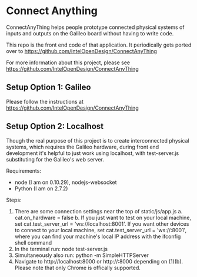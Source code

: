 Connect Anything
================

ConnectAnyThing helps people prototype connected physical systems of inputs and outputs on the Galileo board without having to write code.

This repo is the front end code of that application. It  periodically gets ported over to https://github.com/IntelOpenDesign/ConnectAnyThing

For more information about this project, please see https://github.com/IntelOpenDesign/ConnectAnyThing

Setup Option 1: Galileo
-----------------------
Please follow the instructions at https://github.com/IntelOpenDesign/ConnectAnyThing

Setup Option 2: Localhost
-------------------------
Though the real purpose of this project is to create interconnected physical systems, which requires the Galileo hardware, during front end development it's helpful to just work using localhost, with test-server.js substituting for the Galileo's web server.

Requirements:
* node (I am on 0.10.29), nodejs-websocket
* Python (I am on 2.7.2)

Steps:
1. There are some connection settings near the top of static/js/app.js
  a. cat.on_hardware = false
  b. If you just want to test on your local machine, set cat.test_server_url = 'ws://localhost:8001'. If you want other devices to connect to your local machine, set cat.test_server_url = 'ws://<local IP>:8001', where you can find your machine's local IP address with the ifconfig shell command
2. In the terminal run: node test-server.js
3. Simultaneously also run: python -m SimpleHTTPServer
4. Navigate to http://localhost:8000 or http://<local IP>:8000 depending on (1)(b). Please note that only Chrome is offically supported.
